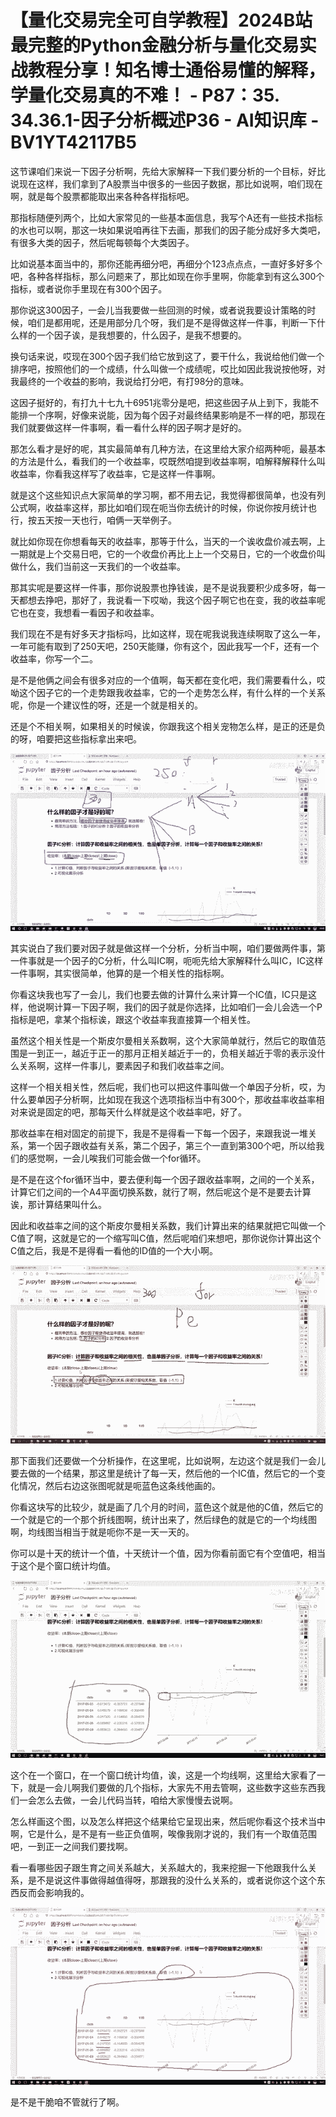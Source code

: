 # 【量化交易完全可自学教程】2024B站最完整的Python金融分析与量化交易实战教程分享！知名博士通俗易懂的解释，学量化交易真的不难！ - P87：35. 34.36.1-因子分析概述P36 - AI知识库 - BV1YT42117B5

这节课咱们来说一下因子分析啊，先给大家解释一下我们要分析的一个目标，好比说现在这样，我们拿到了A股票当中很多的一些因子数据，那比如说啊，咱们现在啊，就是每个股票都能取出来各种各样指标吧。

那指标随便列两个，比如大家常见的一些基本面信息，我写个A还有一些技术指标的水也可以啊，那这一块如果说咱再往下去画，那我们的因子能分成好多大类吧，有很多大类的因子，然后呢每顿每个大类因子。

比如说基本面当中的，那你还能再细分吧，再细分个123点点点，一直好多好多个吧，各种各样指标，那么问题来了，那比如现在你手里啊，你能拿到有这么300个指标，或者说你手里现在有300个因子。

那你说这300因子，一会儿当我要做一些回测的时候，或者说我要设计策略的时候，咱们是都用呢，还是用部分几个呀，我们是不是得做这样一件事，判断一下什么样的一个因子诶，是我想要的，什么因子，是我不想要的。

换句话来说，哎现在300个因子我们给它放到这了，要干什么，我说给他们做一个排序吧，按照他们的一个成绩，什么叫做一个成绩呢，哎比如因此我说按他呀，对我最终的一个收益的影响，我说给打分吧，有打98分的意味。

这因子挺好的，有打九十七九十6951兆零分是吧，把这些因子从上到下，我能不能排一个序啊，好像来说能，因为每个因子对最终结果影响是不一样的吧，那现在我们就要做这样一件事啊，看一看什么样的因子啊才是好的。

那怎么看才是好的呢，其实最简单有几种方法，在这里给大家介绍两种呃，最基本的方法是什么，看我们的一个收益率，哎既然咱提到收益率啊，咱解释解释什么叫收益率，你看我这样写了收益率，它是这样一件事啊。

就是这个这些知识点大家简单的学习啊，都不用去记，我觉得都很简单，也没有列公式啊，收益率这样，那比如咱们现在呃当你去统计的时候，你说你按月统计也行，按五天按一天也行，咱俩一天举例子。

就比如你现在你想看每天的收益率，那等于什么，当天的一个诶收盘价减去啊，上一期就是上个交易日吧，它的一个收盘价再比上上一个交易日，它的一个收盘价叫做什么，我们当前这一天我们的一个收益率。

那其实呢是要这样一件事，那你说股票也挣钱诶，是不是说我要积少成多呀，每一天都想去挣吧，那好了，我说看一下哎呦，我这个因子啊它也在变，我的收益率呢它也在变，我想看一看因子和收益率。

我们现在不是有好多天才指标吗，比如这样，现在呢我说我连续啊取了这么一年，一年可能有取到了250天吧，250天能赚，你有这个，因此我写一个F，还有一个收益率，你写一个二。

是不是他俩之间会有很多对应的一个值啊，每天都在变化吧，我们需要看什么，哎呦这个因子它的一个走势跟我收益率，它的一个走势怎么样，有什么样的一个关系呢，你是一个建议性的呀，还是一个就是相关的。

还是个不相关啊，如果相关的时候诶，你跟我这个相关宠物怎么样，是正的还是负的呀，咱要把这些指标拿出来吧。



![](img/f5af0a8f30b417129109f490cf842492_1.png)

其实说白了我们要对因子就是做这样一个分析，分析当中啊，咱们要做两件事，第一件事就是一个因子的C分析，什么叫IC啊，呃呃先给大家解释什么叫IC，IC这样一件事啊，其实很简单，他算的是一个相关性的指标啊。

你看这块我也写了一会儿，我们也要去做的计算什么来计算一个IC值，IC只是这样，他说啊计算一下因子啊，我们的因子就是你选择，比如咱们一会儿会选一个P指标是吧，拿某个指标诶，跟这个收益率我直接算一个相关性。

虽然这个相关性是一个斯皮尔曼相关系数啊，这个大家简单就行，然后它的取值范围是一到正一，越近于正一的那月正相关越近于一的，负相关越近于零的表示没什么关系啊，这样一件事儿，要素因子和我们收益率之间。

这样一个相关相关性，然后呢，我们也可以把这件事叫做一个单因子分析，哎，为什么要单因子分析啊，比如现在我这个选项指标当中有300个，那收益率收益率相对来说是固定的吧，那每天什么样就是这个收益率吧，好了。

那收益率在相对固定的前提下，我是不是得看一下每一个因子，来跟我说一堆关系，第一个因子跟收益有关系，第二个因子，第三个一直到第300个吧，所以给我们的感觉啊，一会儿唉我们可能会做一个for循环。

是不是在这个for循环当中，要去便利每一个因子跟收益率啊，之间的一个关系，计算它们之间的一个A4平面切换系数，就行了啊，然后呢这个是不是要去计算诶，那计算结果叫什么。

因此和收益率之间的这个斯皮尔曼相关系数，我们计算出来的结果就把它叫做一个C值了啊，这就是它的一个缩写叫C值，然后呢咱们来想吧，那你说你计算出这个C值之后，我是不是得看一看他的ID值的一个大小啊。



![](img/f5af0a8f30b417129109f490cf842492_3.png)

那下面我们还要做一个分析操作，在这里呢，比如说啊，左边这个就是我们一会儿要去做的一个结果，那这里是统计了每一天，然后他的一个IC值，然后它的一个变化情况，然后右边这张图呢就是呃蓝色这条线他画的。

你看这块写的比较少，就是画了几个月的时间，蓝色这个就是他的C值，然后它的一个就是它的一个那个折线图啊，统计出来了，然后绿色的就是它的一个均线图啊，均线图当相当于就是呃你不是一天一天的。

你可以是十天的统计一个值，十天统计一个值，因为你看前面它有个空值吧，相当于这个是个窗口统计均值。

![](img/f5af0a8f30b417129109f490cf842492_5.png)

这个在一个窗口，在一个窗口统计均值，诶，这是一个均线啊，这里给大家看了一下，就是一会儿啊我们要做的几个指标，大家先不用去管啊，这些数字这些东西我们一会怎么去做，一会儿代码当转，咱给大家慢慢去说啊。

怎么样画这个图，以及怎么样把这个结果给它呈现出来，然后呢你看这个技术当中啊，它是什么，是不是有一些正负值啊，唉像我刚才说的，我们有一个取值范围吧，一到正一之间我们要找啊。

看一看哪些因子跟生育之间关系越大，关系越大的，我来挖掘一下他跟我什么关系，是不是说这件事做得越值得呀，那跟我的没什么关系的，或者说你这个这个东西反而会影响我的。



![](img/f5af0a8f30b417129109f490cf842492_7.png)

是不是干脆咱不管就行了啊。